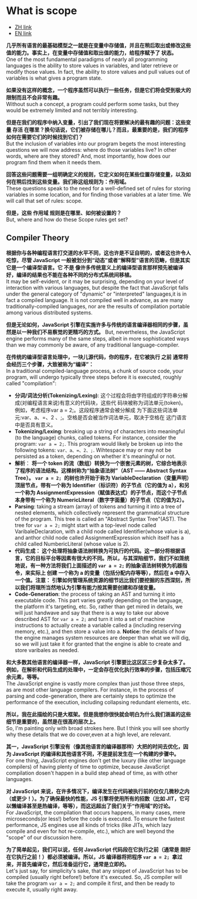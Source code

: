 # What is scope

- [ZH link](https://github.com/getify/You-Dont-Know-JS/blob/1ed-zh-CN/scope%20%26%20closures/ch1.md)
- [EN link](https://github.com/getify/You-Dont-Know-JS/blob/1st-ed/scope%20%26%20closures/ch1.md)

**几乎所有语言的最基础模型之一就是在变量中存储值，并且在稍后取出或修改这些值的能力。事实上，在变量中存储值和取出值的能力，给程序赋予了 状态。**  
One of the most fundamental paradigms of nearly all programming languages is the ability to store values in variables, and later retrieve or modify those values. In fact, the ability to store values and pull values out of variables is what gives a program state.

**如果没有这样的概念，一个程序虽然可以执行一些任务，但是它们将会受到极大的限制而且不会非常有趣。**  
Without such a concept, a program could perform some tasks, but they would be extremely limited and not terribly interesting.

**但是在我们的程序中纳入变量，引出了我们现在将要解决的最有趣的问题：这些变量 存活 在哪里？换句话说，它们被存储在哪儿？而且，最重要的是，我们的程序如何在需要它们的时候找到它们？**  
But the inclusion of variables into our program begets the most interesting questions we will now address: where do those variables live? In other words, where are they stored? And, most importantly, how does our program find them when it needs them.

**回答这些问题需要一组明确定义的规则，它定义如何在某些位置存储变量，以及如何在稍后找到这些变量。我们称这组规则为：作用域。**  
These questions speak to the need for a well-defined set of rules for storing variables in some location, and for finding those variables at a later time. We will call that set of rules: scope.

**但是，这些 作用域 规则是在哪里、如何被设置的？**  
But, where and how do these Scope rules get set?

## Compiler Theory

**根据你与各种编程语言打交道的水平不同，这也许是不证自明的，或者这也许令人吃惊，尽管 JavaScript 一般被划分到“动态”或者“解释型”语言的范畴，但是其实它是一个编译型语言。它 不是 像许多传统意义上的编译型语言那样预先被编译好，编译的结果也不能在各种不同的分布式系统间移植。**  
It may be self-evident, or it may be surprising, depending on your level of interaction with various languages, but despite the fact that JavaScript falls under the general category of "dynamic" or "interpreted" languages,it is in fact a compiled language. It is not compiled well in advance, as are many traditionally-compiled languages, nor are the results of compilation portable among various distributed systems.

**但是无论如何，JavaScript 引擎在实施许多与传统的语言编译器相同的步骤，虽然是以一种我们不易察觉的更精巧的方式。**
But, nevertheless,  the JavaScript engine performs many of the same steps, albeit in more sophisticated ways than we may commonly be aware, of any traditional language-compiler.

**在传统的编译型语言处理中，一块儿源代码，你的程序，在它被执行 之前 通常将会经历三个步骤，大致被称为“编译”：**  
In a traditional compiled-language process, a chunk of source code, your program, will undergo typically three steps before it is executed, roughly called "compilation":

- **分词/词法分析(Tokenizing/Lexing)**: 这个过程会将由字符组成的字符串分解成(对编程语言来说)有意义的代码块，这些代 码块被称为词法单元(token)。例如，考虑程序var a = 2;。这段程序通常会被分解成 为下面这些词法单元:var、a、=、2 、;。空格是否会被当作词法单元，取决于空格在 这门语言中是否具有意义。 
- **Tokenizing/Lexing**: breaking up a string of characters into meaningful (to the language) chunks, called tokens. For instance, consider the program: `var a = 2;`. This program would likely be broken up into the following tokens: `var、a、=、2、;`. Wihtespace may or may not be persisted as a token, depending on whether it's meaningful or not.
- **解析**： **将一个 token 的流（数组）转换为一个嵌套元素的树，它综合地表示了程序的语法结构。这棵树称为“抽象语法树”（AST —— Abstract Syntax Tree）。**
**`var a = 2; `的树也许开始于称为 VariableDeclaration（变量声明）顶层节点，带有一个称为 Identifier（标识符）的子节点（它的值为 a），和另一个称为 AssignmentExpression（赋值表达式）的子节点，而这个子节点本身带有一个称为 NumericLiteral（数字字面量）的子节点（它的值为2）。**
- **Parsing**: taking a stream (array) of tokens and turning it into a tree of nested elements, which collectively represent the grammatical structure of the program. This tree is called an "Abstract Syntax Tree"(AST).
The tree for `var a = 2;` might start with a top-level node called VaribaleDeclaration,  with a child node called Identifier(whose value is a), and anthor child node called AssignmentExpression which itself has a child called NumbericLiteral (whose value is 2).
- **代码生成： 这个处理将抽象语法树转换为可执行的代码。这一部分将根据语言，它的目标平台等因素有很大的不同。所以，与其深陷细节，我们不如笼统地说，有一种方法将我们上面描述的 `var a = 2;` 的抽象语法树转换为机器指令，来实际上 创建 一个称为 a 的变量（包括分配内存等等），然后在 a 中存入一个值。注意： 引擎如何管理系统资源的细节远比我们要挖掘的东西深刻，所以我们将理所当然地认为引擎有能力按其需要创建和存储变量。**
- **Code-Generation**: the process of taking an AST and turning it into executable code.  This part varies greatly depending on the language, the platform it's targeting, etc. So, rather than get mired in details, we will just handwave and say that there is a way to take our above described AST for `var a = 2;` and turn it into a set of machine instructions to actually create a variable called a (including reserving memory, etc.), and then store a value into a. **Notice:** the details of how the engine manages system resources are deeper than what we will dig, so we will just take it for granted that the engine is able to create and store varibales as needed.

**和大多数其他语言的编译器一样，JavaScript 引擎要比这区区三步复杂太多了。例如，在解析和代码生成的处理中，一定会存在优化执行效率的步骤，包括压缩冗余元素，等等。**  
The JavaScript engine is vastly more complex than just those three steps, as are most other language compilers. For instance, in the process of parsing and code-generation, there are certainly steps to optimize the performance of the execution, including collapsing redundant elements, etc.

**所以，我在此描绘的只是大框架。但是我想你很快就会明白为什么我们涵盖的这些细节是重要的，虽然是在很高的层次上。**  
So, I'm painting only with broad strokes here. But I think you will see shortly why these details that we do cover,even at a high level, are relevant.

**其一，JavaScript 引擎没有（像其他语言的编译器那样）大把的时间去优化，因为 JavaScript 的编译和其他语言不同，不是提前发生在一个构建的步骤中。**  
For one thing, JavaScript engines don't get the luxury (like other language compilers) of having plenty of time to optimize, because JavaScript compilation dosen't happen in a build step ahead of time, as with other languages.

**对 JavaScript 来说，在许多情况下，编译发生在代码被执行前的仅仅几微秒之内（或更少！）。为了确保最快的性能，JS 引擎将使用所有的招数（比如 JIT，它可以懒编译甚至是热编译，等等），而这远超出了我们关于“作用域”的讨论。**  
For JavaScript, the compilation that occurs happens, in many cases, mere microseconds(or less!) before the code is executed. To ensure the fastest performance,  JS engines use all kinds of tricks (like JITs, which  lazy compile and even for hot re-compile, etc.), which are well beyond the "scope" of our discussion here.

**为了简单起见，我们可以说，任何 JavaScript 代码段在它执行之前（通常是 刚好 在它执行之前！）都必须被编译。所以，JS 编译器将把程序 `var a = 2; `拿过来，并首先编译它，然后准备运行它，通常是立即的。**  
Let's just say, for simplicity's sake, that any snippet of JavaScript has to be compiled (usually right before!) before it's executed. So, JS compiler will take the program `var a = 2;` and compile it first, and then be ready to execute it, usually right away.